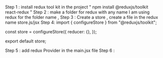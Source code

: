 Step 1 : install redux tool kit in the project " npm install @reduxjs/toolkit react-redux "
Step 2 : make a folder for redux with any name I am using redux for the folder name ,
Step 3 : Create a store , create a file in the redux name store.js/jsx
Step 4: import { configureStore } from "@reduxjs/toolkit";

const store = configureStore({
  reducer: {},
});

export default store;

Step 5 : add redux Provider in the main.jsx file 
Step 6 : 